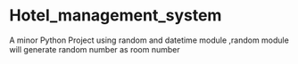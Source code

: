 # Hotel_management_system
 A minor Python Project using random and datetime module ,random module will generate random number as room number 
